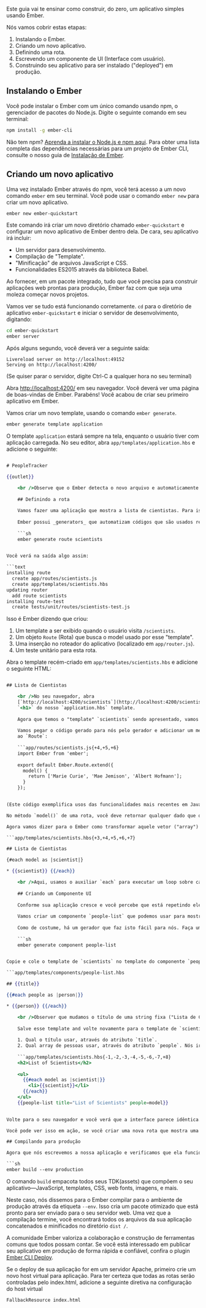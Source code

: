 Este guia vai te ensinar como construir, do zero, um aplicativo simples usando Ember.

Nós vamos cobrir estas etapas:

  1. Instalando o Ember.
  2. Criando um novo aplicativo.
  3. Definindo uma rota.
  4. Escrevendo um componente de UI (Interface com usuário).
  5. Construindo seu aplicativo para ser instalado ("deployed") em produção.

## Instalando o Ember

Você pode instalar o Ember com um único comando usando npm, o gerenciador de pacotes do Node.js. Digite o seguinte comando em seu terminal:

```sh
npm install -g ember-cli
```

Não tem npm? [Aprenda a instalar o Node.js e npm aqui](https://docs.npmjs.com/getting-started/installing-node). Para obter uma lista completa das dependências necessárias para um projeto de Ember CLI, consulte o nosso guia de [Instalação de Ember](../../getting-started/).

## Criando um novo aplicativo

Uma vez instalado Ember através do npm, você terá acesso a um novo comando `ember` em seu terminal. Você pode usar o comando `ember new` para criar um novo aplicativo.

```sh
ember new ember-quickstart
```

Este comando irá criar um novo diretório chamado `ember-quickstart` e configurar um novo aplicativo de Ember dentro dela. De cara, seu aplicativo irá incluir:

* Um servidor para desenvolvimento.
* Compilação de "Template".
* "Minificação" de arquivos JavaScript e CSS.
* Funcionalidades ES2015 através da biblioteca Babel.

Ao fornecer, em um pacote integrado, tudo que você precisa para construir aplicações web prontas para produção, Ember faz com que seja uma moleza começar novos projetos.

Vamos ver se tudo está funcionando corretamente. `cd` para o diretório de aplicativo `ember-quickstart` e iniciar o servidor de desenvolvimento, digitando:

```sh
cd ember-quickstart
ember server
```

Após alguns segundo, você deverá ver a seguinte saída:

```text
Livereload server on http://localhost:49152
Serving on http://localhost:4200/
```

(Se quiser parar o servidor, digite Ctrl-C a qualquer hora no seu terminal)

Abra [http://localhost:4200/](http://localhost:4200) em seu navegador. Você deverá ver uma página de boas-vindas de Ember. Parabéns! Você acabou de criar seu primeiro aplicativo em Ember.

Vamos criar um novo template, usando o comando `ember generate`.

```sh
ember generate template application
```

O template `application` estará sempre na tela, enquanto o usuário tiver com aplicação carregada. No seu editor, abra `app/templates/application.hbs` e adicione o seguinte:

```app/templates/application.hbs 

# PeopleTracker

{{outlet}}

    <br />Observe que o Ember detecta o novo arquivo e automaticamente recarrega a página para você em segundo plano. Você verá que a página de boas-vindas foi substituída por "PeopleTracker". Você também adicionou um `{{outlet}}` para esta página, o que significa que qualquer rota aninhada será processada neste local.
    
    ## Definindo a rota
    
    Vamos fazer uma aplicação que mostra a lista de cientistas. Para isso, o primeiro passo é criar uma rota. Por hora, você pode pensar Routes como sendo diferentes páginas que compõe sua aplicação.
    
    Ember possui _generators_ que automatizam códigos que são usados repetidamente em tarefas comum. Para criar a rota, escreva isso no seu terminal:
    
    ```sh
    ember generate route scientists
    

Você verá na saída algo assim:

```text
installing route
  create app/routes/scientists.js
  create app/templates/scientists.hbs
updating router
  add route scientists
installing route-test
  create tests/unit/routes/scientists-test.js
```

Isso é Ember dizendo que criou:

  1. Um template a ser exibido quando o usuário visita `/scientists`.
  2. Um objeto `Route` (Rota) que busca o model usado por esse "template".
  3. Uma inserção no roteador do aplicativo (localizado em `app/router.js`).
  4. Um teste unitário para esta rota.

Abra o template recém-criado em `app/templates/scientists.hbs` e adicione o seguinte HTML:

```app/templates/scientists.hbs 

## Lista de Cientistas

    <br />No seu navegador, abra
    [`http://localhost:4200/scientists`](http://localhost:4200/scientists). Você deve ver o elemento `<h2>` que você colocou no `scientists.hbs` template, logo abaixo
    `<h1>` do nosso `application.hbs` template.
    
    Agora que temos o "template" `scientists` sendo apresentado, vamos dar a ele alguns dados para mostrar. Para isso, especificamos um _model_ (modelo) para aquela rota, editando `app/routes/scientists.js`.
    
    Vamos pegar o código gerado para nós pelo gerador e adicionar um método`model()`
    ao `Route`:
    
    ```app/routes/scientists.js{+4,+5,+6}
    import Ember from 'ember';
    
    export default Ember.Route.extend({
      model() {
        return ['Marie Curie', 'Mae Jemison', 'Albert Hofmann'];
      }
    });
    

(Este código exemplifica usos das funcionalidades mais recentes em JavaScript, algumas que talvez não lhe sejam muito familiares. Saiba mais com este [resumo das funcionalidades mais novas do JavaScript](https://ponyfoo.com/articles/es6).)

No método `model()` de uma rota, você deve retornar qualquer dado que queira tornar disponível para a "template". Se precisar buscar dados assíncronamente, o método `model()` suporta qualquer biblioteca que use [Promessas ("Promises") JavaScript](https://developer.mozilla.org/en-US/docs/Web/JavaScript/Reference/Global_Objects/Promise).

Agora vamos dizer para o Ember como transformar aquele vetor ("array") de strings em HTML. Abra o "template" `scientists` e adicione um código Handlebars que itere o vetor e o imprima:

```app/templates/scientists.hbs{+3,+4,+5,+6,+7} 

## Lista de Cientistas

{#each model as |scientist|} 

* {{scientist}} {{/each}} 

    <br />Aqui, usamos o auxiliar `each` para executar um loop sobre cada item do array que fornecemos no `model()` e imprimi-lo dentro de um elemento de `<li>`.
    
    ## Criando um Componente UI
    
    Conforme sua aplicação cresce e você percebe que está repetindo elementos de interface em diversas páginas (ou usando o mesmo elementos várias vezes na mesma página), Ember facilita a criação de componentes reutilizáveis.
    
    Vamos criar um componente `people-list` que podemos usar para mostrar uma lista de pessoas em vários lugares.
    
    Como de costume, há um gerador que faz isto fácil para nós. Faça um novo componente digitando:
    
    ```sh
    ember generate component people-list
    

Copie e cole o template de `scientists` no template do componente `people-list` e edite-o para ter a seguinte aparência:

```app/templates/components/people-list.hbs 

## {{title}}

{{#each people as |person|}} 

* {{person}} {{/each}} 

    <br />Observer que mudamos o título de uma string fixa ("Lista de Cientistas") para uma propriedade dinâmica (`{{title}}`). Nos também alteramos o nome de `scientist`para um mais genérico `person`, diminuindo o acoplamento do nosso componente onde ele é usado.
    
    Salve esse template and volte novamente para o template de `scientists`. Troque todo o nosso código anterior para nossa nova versão componentizada. Components são como HTML tags, mas em vez de usarem colchetes (`<tag>`) eles usam chaves duplas (`{{component}}`). Nós vamos definir em nosso component:
    
    1. Qual o título usar, através do atributo `title`.
    2. Qual array de pessoas usar, através do atributo `people`. Nós iremos passar o `model` desta rota, como uma lista de pessoas.
    
    ```app/templates/scientists.hbs{-1,-2,-3,-4,-5,-6,-7,+8}
    <h2>List of Scientists</h2>
    
    <ul>
      {{#each model as |scientist|}}
        <li>{{scientist}}</li>
      {{/each}}
    </ul>
    {{people-list title="List of Scientists" people=model}}
    

Volte para o seu navegador e você verá que a interface parece idêntica. A única diferença é que agora nós já componentizamos nossa lista em uma versão que é mais reutilizável e mais passível de manutenção.

Você pode ver isso em ação, se você criar uma nova rota que mostra uma lista diferente de pessoas. Como um exercício para o leitor, você pode tentar criar uma rota de `programadores` que mostra uma lista de programadores famosos. Re-usando o componente `people-list`, você pode fazer isso com praticamente nenhum código.

## Compilando para produção

Agora que nós escrevemos a nossa aplicação e verificamos que ela funciona em desenvolvimento, é hora de prepará-la para nossos usuários. Para fazer isso, execute o seguinte comando:

```sh
ember build --env production
```

O comando `build` empacota todos seus TDK(assets) que compõem o seu aplicativo&mdash;JavaScript, templates, CSS, web fonts, imagens, e mais.

Neste caso, nós dissemos para o Ember compilar para o ambiente de produção através da etiqueta `--env`. Isso cria um pacote otimizado que está pronto para ser enviado para o seu servidor web. Uma vez que a compilação termine, você encontrará todos os arquivos da sua aplicação concatenados e minificados no diretório `dist /`.

A comunidade Ember valoriza a colaboração e construção de ferramentas comuns que todos possam contar. Se você está interessado em publicar seu aplicativo em produção de forma rápida e confiável, confira o plugin [Ember CLI Deploy](http://ember-cli-deploy.com/).

Se o deploy de sua aplicação for em um servidor Apache, primeiro crie um novo host virtual para aplicação. Para ter certeza que todas as rotas serão controladas pelo index.html, adicione a seguinte diretiva na configuração do host virtual

    FallbackResource index.html